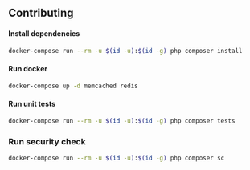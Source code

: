 Contributing
------------

#### Install dependencies

```bash
docker-compose run --rm -u $(id -u):$(id -g) php composer install
```

#### Run docker

```bash
docker-compose up -d memcached redis
```

#### Run unit tests

```bash
docker-compose run --rm -u $(id -u):$(id -g) php composer tests
```

### Run security check

```bash
docker-compose run --rm -u $(id -u):$(id -g) php composer sc
```
